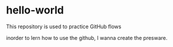 # hello-world
This repository is used to practice GitHub flows

inorder to lern how to use the github, I wanna create the presware.
